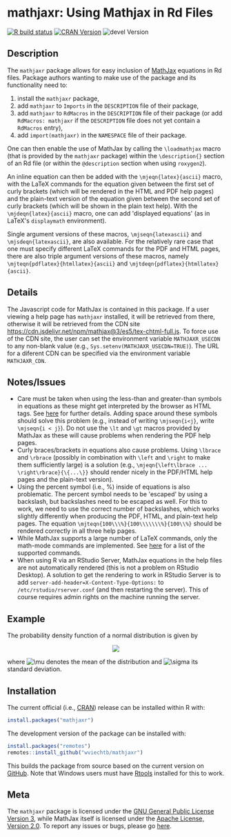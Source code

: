 mathjaxr: Using Mathjax in Rd Files
===================================

[![R build status](https://github.com/wviechtb/mathjaxr/workflows/R-CMD-check/badge.svg)](https://github.com/wviechtb/mathjaxr/actions)
[![CRAN Version](https://www.r-pkg.org/badges/version/mathjaxr)](https://CRAN.R-project.org/package=mathjaxr)
![devel Version](https://img.shields.io/badge/devel-1.6--0-brightgreen.svg)

## Description

The `mathjaxr` package allows for easy inclusion of [MathJax](https://www.mathjax.org/) equations in Rd files. Package authors wanting to make use of the package and its functionality need to:

1. install the `mathjaxr` package,
2. add `mathjaxr` to `Imports` in the `DESCRIPTION` file of their package,
3. add `mathjaxr` to `RdMacros` in the `DESCRIPTION` file of their package (or add `RdMacros: mathjaxr` if the `DESCRIPTION` file does not yet contain a `RdMacros` entry),
4. add `import(mathjaxr)` in the `NAMESPACE` file of their package.

One can then enable the use of MathJax by calling the `\loadmathjax` macro (that is provided by the `mathjaxr` package) within the `\description{}` section of an Rd file (or within the `@description` section when using `roxygen2`).

An inline equation can then be added with the `\mjeqn{latex}{ascii}` macro, with the LaTeX commands for the equation given between the first set of curly brackets (which will be rendered in the HTML and PDF help pages) and the plain-text version of the equation given between the second set of curly brackets (which will be shown in the plain text help). With the `\mjdeqn{latex}{ascii}` macro, one can add 'displayed equations' (as in LaTeX's `displaymath` environment).

Single argument versions of these macros, `\mjseqn{latexascii}` and `\mjsdeqn{latexascii}`, are also available. For the relatively rare case that one must specify different LaTeX commands for the PDF and HTML pages, there are also triple argument versions of these macros, namely `\mjteqn{pdflatex}{htmllatex}{ascii}` and `\mjtdeqn{pdflatex}{htmllatex}{ascii}`.

## Details

The Javascript code for MathJax is contained in this package. If a user viewing a help page has `mathjaxr` installed, it will be retrieved from there, otherwise it will be retrieved from the CDN site https://cdn.jsdelivr.net/npm/mathjax@3/es5/tex-chtml-full.js. To force use of the CDN site, the user can set the environment variable `MATHJAXR_USECDN` to any non-blank value (e.g., `Sys.setenv(MATHJAXR_USECDN=TRUE)`). The URL for a diferent CDN can be specified via the environment variable `MATHJAXR_CDN`.

## Notes/Issues

- Care must be taken when using the less-than and greater-than symbols in equations as these might get interpreted by the browser as HTML tags. See [here](https://docs.mathjax.org/en/latest/input/tex/html.html) for further details. Adding space around these symbols should solve this problem (e.g., instead of writing `\mjseqn{i<j}`, write `\mjseqn{i < j}`). Do not use the `\lt` and `\gt` macros provided by MathJax as these will cause problems when rendering the PDF help pages.
- Curly braces/brackets in equations also cause problems. Using `\lbrace` and `\rbrace` (possibly in combination with `\left` and `\right` to make them sufficiently large) is a solution (e.g., `\mjeqn{\left\lbrace ... \right\rbrace}{\{...\}}` should render nicely in the PDF/HTML help pages and the plain-text version).
- Using the percent symbol (i.e., %) inside of equations is also problematic. The percent symbol needs to be 'escaped' by using a backslash, but backslashes need to be escaped as well. For this to work, we need to use the correct number of backslashes, which works slightly differently when producing the PDF, HTML, and plain-text help pages. The equation `\mjteqn{100\\\%}{100\\\\\\\%}{100\\%}` should be rendered correctly in all three help pages.
- While MathJax supports a large number of LaTeX commands, only the math-mode commands are implemented. See [here](https://docs.mathjax.org/en/latest/input/tex/macros/index.html) for a list of the supported commands.
- When using R via an RStudio Server, MathJax equations in the help files are not automatically rendered (this is not a problem on RStudio Desktop). A solution to get the rendering to work in RStudio Server is to add `server-add-header=X-Content-Type-Options:` to `/etc/rstudio/rserver.conf` (and then restarting the server). This of course requires admin rights on the machine running the server.

## Example

The probability density function of a normal distribution is given by

<p align="center">
<img src="https://render.githubusercontent.com/render/math?math=%5CLarge%20f(x)%20%3D%20%5Cfrac%7B1%7D%7B%5Csqrt%7B2%5Cpi%7D%20%5Csigma%7D%20e%5E%7B-%5Cfrac%7B1%7D%7B2%7D%5Cleft(%5Cfrac%7Bx-%5Cmu%7D%7B%5Csigma%7D%5Cright)%5E2%7D%2C">
</p>

where ![\mu](https://render.githubusercontent.com/render/math?math=%5Cmu) denotes the mean of the distribution and ![\sigma](https://render.githubusercontent.com/render/math?math=%5Csigma) its standard deviation.

## Installation

The current official (i.e., [CRAN](https://cran.r-project.org/package=mathjaxr)) release can be installed within R with:

```r
install.packages("mathjaxr")
```

The development version of the package can be installed with:

```r
install.packages("remotes")
remotes::install_github("wviechtb/mathjaxr")
```

This builds the package from source based on the current version on [GitHub](https://github.com/wviechtb/mathjaxr). Note that Windows users must have [Rtools](https://cran.r-project.org/bin/windows/Rtools/rtools40.html) installed for this to work.

## Meta

The `mathjaxr` package is licensed under the [GNU General Public License Version 3](https://www.gnu.org/licenses/gpl-3.0.txt), while MathJax itself is licensed under the [Apache License, Version 2.0](https://github.com/mathjax/MathJax/blob/master/LICENSE). To report any issues or bugs, please go [here](https://github.com/wviechtb/mathjaxr/issues).

